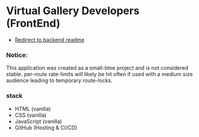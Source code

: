 # Virtual Gallery Developers (FrontEnd)
- [Redirect to backend readme](https://github.com/DavisNicholas04/virtual-gallery-discord-bot/tree/main/src#virtual-gallery-developers-backend)

### Notice:
This application was created as a small-time project and is not considered stable. per-route rate-limits will likely be hit often if used with a medium size audience leading to temporary route-locks. 

### stack
- HTML (vanilla)
- CSS (vanilla)
- JavaScript (vanilla)
- GitHub (Hosting & CI/CD)